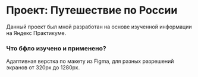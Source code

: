 # Проект: Путешествие по России
Данный проект был мной разработан на основе изученной информации на Яндекс Практикуме.
### Что бфло изучено и применено?
Адаптивная верстка по макету из Figma, для разных разрешений экранов от 320px до 1280px.




